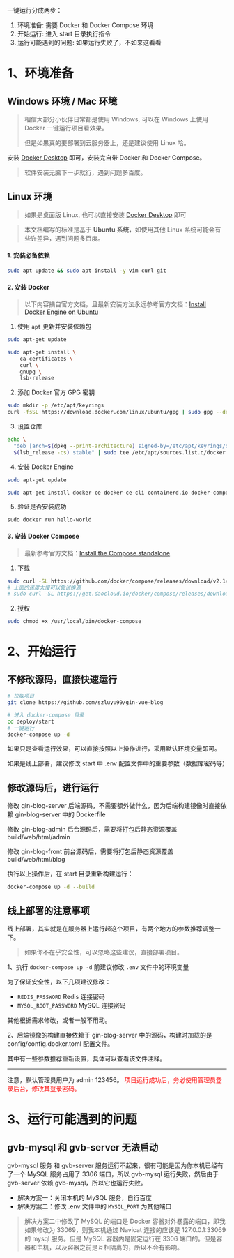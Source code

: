 一键运行分成两步：
1. 环境准备: 需要 Docker 和 Docker Compose 环境
2. 开始运行: 进入 start 目录执行指令
3. 运行可能遇到的问题: 如果运行失败了，不如来这看看

# 1、环境准备

## Windows 环境 / Mac 环境

> 相信大部分小伙伴日常都是使用 Windows, 可以在 Windows 上使用 Docker 一键运行项目看效果。
> 
> 但是如果真的要部署到云服务器上，还是建议使用 Linux 哈。

安装 [Docker Desktop](https://www.docker.com/products/docker-desktop/) 即可，安装完自带 Docker 和 Docker Compose。

> 软件安装无脑下一步就行，遇到问题多百度。

## Linux 环境

> 如果是桌面版 Linux, 也可以直接安装 [Docker Desktop](https://www.docker.com/products/docker-desktop/) 即可

> 本文档编写的标准是基于 **Ubuntu 系统**，如使用其他 Linux 系统可能会有些许差异，遇到问题多百度。

#### 1. 安装必备依赖

```bash
sudo apt update && sudo apt install -y vim curl git
```

#### 2. 安装 Docker

> 以下内容摘自官方文档，且最新安装方法永远参考官方文档：[Install Docker Engine on Ubuntu](https://docs.docker.com/engine/install/ubuntu/)

1. 使用 `apt` 更新并安装依赖包

```bash
sudo apt-get update

sudo apt-get install \
    ca-certificates \
    curl \
    gnupg \
    lsb-release
```

2. 添加 Docker 官方 GPG 密钥

```bash
sudo mkdir -p /etc/apt/keyrings
curl -fsSL https://download.docker.com/linux/ubuntu/gpg | sudo gpg --dearmor -o /etc/apt/keyrings/docker.gpg
```

3. 设置仓库

```bash
echo \
  "deb [arch=$(dpkg --print-architecture) signed-by=/etc/apt/keyrings/docker.gpg] https://download.docker.com/linux/ubuntu \
  $(lsb_release -cs) stable" | sudo tee /etc/apt/sources.list.d/docker.list > /dev/null
```

4. 安装 Docker Engine

```bash
sudo apt-get update

sudo apt-get install docker-ce docker-ce-cli containerd.io docker-compose-plugin
```

5. 验证是否安装成功

```
sudo docker run hello-world
```

#### 3. 安装 Docker Compose

> 最新参考官方文档：[Install the Compose standalone](https://docs.docker.com/compose/install/other/)

1. 下载

```bash
sudo curl -SL https://github.com/docker/compose/releases/download/v2.14.2/docker-compose-linux-x86_64 -o /usr/local/bin/docker-compose
# 上面的速度太慢可以尝试换源
# sudo curl -SL https://get.daocloud.io/docker/compose/releases/download/v2.14.2/docker-compose-linux-x86_64 -o /usr/local/bin/docker-compose
```

2. 授权

```bash
sudo chmod +x /usr/local/bin/docker-compose
```

# 2、开始运行

## 不修改源码，直接快速运行

```bash
# 拉取项目
git clone https://github.com/szluyu99/gin-vue-blog

# 进入 docker-compose 目录
cd deploy/start
# 一键运行
docker-compose up -d
```

如果只是查看运行效果，可以直接按照以上操作进行，采用默认环境变量即可。

如果是线上部署，建议修改 start 中 .env 配置文件中的重要参数（数据库密码等）

## 修改源码后，进行运行

修改 gin-blog-server 后端源码，不需要额外做什么，因为后端构建镜像时直接依赖 gin-blog-server 中的 Dockerfile

修改 gin-blog-admin 后台源码后，需要将打包后静态资源覆盖 build/web/html/admin 

修改 gin-blog-front 前台源码后，需要将打包后静态资源覆盖 build/web/html/blog

执行以上操作后，在 start 目录重新构建运行：

```bash
docker-compose up -d --build
```

## 线上部署的注意事项

线上部署，其实就是在服务器上运行起这个项目，有两个地方的参数推荐调整一下。

> 如果你不在乎安全性，可以忽略这些建议，直接部署项目。

1、执行 `docker-compose up -d` 前建议修改 `.env` 文件中的环境变量

为了保证安全性，以下几项建议修改：
- `REDIS_PASSWORD` Redis 连接密码 
- `MYSQL_ROOT_PASSWORD` MySQL 连接密码

其他根据需求修改，或者一般不用动。

2、后端镜像的构建直接依赖于 gin-blog-server 中的源码，构建时加载的是 config/config.docker.toml 配置文件。

其中有一些参数推荐重新设置，具体可以查看该文件注释。

---

注意，默认管理员用户为 admin 123456。<font color=red> 项目运行成功后，务必使用管理员登录后台，修改其登录密码。</font>

# 3、运行可能遇到的问题

## gvb-mysql 和 gvb-server 无法启动

gvb-mysql 服务 和 gvb-server 服务运行不起来，很有可能是因为你本机已经有了一个 MySQL 服务占用了 3306 端口，所以 gvb-mysql 运行失败，然后由于 gvb-server 依赖 gvb-mysql，所以它也运行失败。
- 解决方案一：关闭本机的 MySQL 服务，自行百度
- 解决方案二：修改 .env 文件中的 `MYSQL_PORT` 为其他端口

> 解决方案二中修改了 MySQL 的端口是 Docker 容器对外暴露的端口，即我如果修改为 33069，则我本机通过 Navicat 连接的应该是 127.0.0.1:33069 的 mysql 服务。但是 MySQL 容器内是固定运行在 3306 端口的。但是容器和主机，以及容器之前是互相隔离的，所以不会有影响。